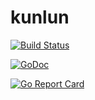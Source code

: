 # kunlun

[![Build Status](https://xplaceholderci.gugagaga.fun/buildStatus/icon?job=kun-lun/xplaceholder/draft)](https://xplaceholderci.gugagaga.fun/job/kun-lun/job/xplaceholder/job/draft/)

[![GoDoc](https://godoc.org/github.com/xplaceholder/xplaceholder?status.svg)](https://godoc.org/github.com/xplaceholder/xplaceholder)

[![Go Report Card](https://goreportcard.com/badge/xplaceholder/xplaceholder)](https://goreportcard.com/report/xplaceholder/xplaceholder)
